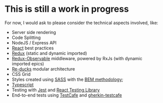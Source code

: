 # This is still a work in progress

For now, I would ask to please consider the technical aspects involved, like:

* Server side rendering
* Code Splitting
* NodeJS / Express API
* [React](https://reactjs.org/) best practices
* [Redux](https://redux.js.org/) (static and dynamic imported)
* [Redux-Observable](https://redux-observable.js.org/) middleware, powered by RxJs (with dynamic imported epics)
* [Re-ducks](https://github.com/alexnm/re-ducks) modular architecture
* CSS Grid
* Styles created using [SASS](https://sass-lang.com/) with the [BEM methodology](http://getbem.com/);
* [Typescript](https://www.typescriptlang.org)
* Testing with [Jest](https://jestjs.io/) and [React Testing Library](https://testing-library.com/docs/react-testing-library/intro)
* End-to-end tests using [TestCafe](https://devexpress.github.io/testcafe/documentation/getting-started/) and [gherkin-testcafe](https://github.com/Dbuggerx/gherkin-testcafe)